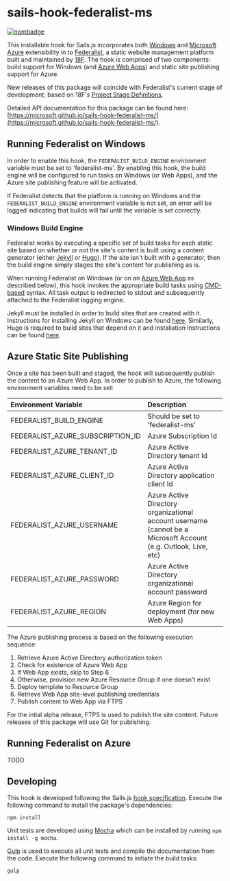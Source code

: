 # sails-hook-federalist-ms

[![npmbadge](https://img.shields.io/npm/v/sails-hook-federalist-ms.svg)](https://www.npmjs.com/package/sails-hook-federalist-ms)

This installable hook for Sails.js incorporates both [Windows](http://windows.com) and [Microsoft Azure](https://azure.microsoft.com) extensibility in to [Federalist](https://github.com/18F/federalist), a static website management platform built and maintained by [18F](https://18f.gsa.gov). The hook is comprised of two components: build support for Windows (and [Azure Web Apps](http://azure.microsoft.com/en-us/services/app-service/web/)) and static site publishing support for Azure.

New releases of this package will coincide with Federalist's current stage of development; based on 18F's [Project Stage Definitions](https://18f.gsa.gov/dashboard/stages/).

Detailed API documentation for this package can be found here: [https://microsoft.github.io/sails-hook-federalist-ms/](https://microsoft.github.io/sails-hook-federalist-ms/).

## Running Federalist on Windows

In order to enable this hook, the `FEDERALIST_BUILD_ENGINE` environment variable must be set to 'federalist-ms'. By enabling this hook, the build engine will be configured to run tasks on Windows (or Web Apps), and the Azure site publishing feature will be activated.

If Federalist detects that the platform is running on Windows and the `FEDERALIST_BUILD_ENGINE` environment variable is not set, an error will be logged indicating that builds will fail until the variable is set correctly.

### Windows Build Engine

Federalist works by executing a specific set of build tasks for each static site based on whether or not the site's content is built using a content generator (either [Jekyll](http://jekyllrb.com/) or [Hugo](http://gohugo.io/)). If the site isn't built with a generator, then the build engine simply stages the site's content for publishing as is.

When running Federalist on Windows (or on an [Azure Web App](http://azure.microsoft.com/en-us/services/app-service/web/) as described below), this hook invokes the appropriate build tasks using [CMD-based](https://en.wikipedia.org/wiki/Cmd.exe) syntax. All task output is redirected to stdout and subsequently attached to the Federalist logging engine.

Jekyll must be installed in order to build sites that are created with it. Instructions for installing Jekyll on Windows can be found [here](http://jekyll-windows.juthilo.com/). Similarly, Hugo is required to build sites that depend on it and installation instructions can be found [here](http://gohugo.io/overview/installing/).

## Azure Static Site Publishing

Once a site has been built and staged, the hook will subsequently publish the content to an Azure Web App. In order to publish to Azure, the following environment variables need to be set:

| Environment Variable                 | Description          |
| :----------------------------------- | :------------------- |
| FEDERALIST_BUILD_ENGINE              | Should be set to 'federalist-ms' |
| FEDERALIST_AZURE_SUBSCRIPTION_ID     | Azure Subscription Id |
| FEDERALIST_AZURE_TENANT_ID           | Azure Active Directory tenant Id |
| FEDERALIST_AZURE_CLIENT_ID           | Azure Active Directory application client Id |
| FEDERALIST_AZURE_USERNAME            | Azure Active Directory organizational account username (cannot be a Microsoft Account (e.g. Outlook, Live, etc) |
| FEDERALIST_AZURE_PASSWORD            | Azure Active Directory organizational account password |
| FEDERALIST_AZURE_REGION              | Azure Region for deployment (for new Web Apps) |

The Azure publishing process is based on the following execution sequence:

1. Retrieve Azure Active Directory authorization token
2. Check for existence of Azure Web App
3. If Web App exists, skip to Step 6
4. Otherwise, provision new Azure Resource Group if one doesn't exist
5. Deploy template to Resource Group
6. Retrieve Web App site-level publishing credentials
7. Publish content to Web App via FTPS

For the intial alpha release, FTPS is used to publish the site content. Future releases of this package will use Git for publishing. 

## Running Federalist on Azure

TODO

## Developing

This hook is developed following the Sails.js [hook specification](http://sailsjs.org/documentation/concepts/extending-sails/hooks/hook-specification). Execute the following command to install the package's dependencies:

```shell
npm install
```

Unit tests are developed using [Mocha](http://mochajs.org/) which can be installed by running `npm install -g mocha`.

[Gulp](http://gulpjs.com/) is used to execute all unit tests and compile the documentation from the code. Execute the following command to initiate the build tasks:

```shell
gulp
```